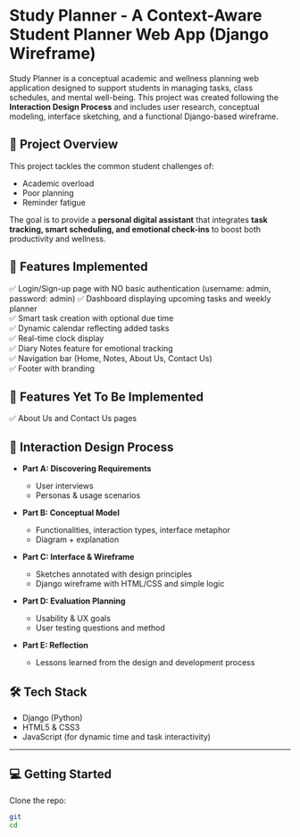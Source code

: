 # Study Planner - A Context-Aware Student Planner Web App (Django Wireframe)


Study Planner is a conceptual academic and wellness planning web application designed to support students in managing tasks, class schedules, and mental well-being. This project was created following the **Interaction Design Process** and includes user research, conceptual modeling, interface sketching, and a functional Django-based wireframe.

## 📌 Project Overview

This project tackles the common student challenges of:
- Academic overload
- Poor planning
- Reminder fatigue

The goal is to provide a **personal digital assistant** that integrates **task tracking, smart scheduling, and emotional check-ins** to boost both productivity and wellness.


## 🚀 Features Implemented

✅ Login/Sign-up page with NO basic authentication (username: admin, password: admin)
✅ Dashboard displaying upcoming tasks and weekly planner  
✅ Smart task creation with optional due time  
✅ Dynamic calendar reflecting added tasks  
✅ Real-time clock display  
✅ Diary Notes feature for emotional tracking  
✅ Navigation bar (Home, Notes, About Us, Contact Us)  
✅ Footer with branding  


## 🚀 Features Yet To Be Implemented

✅ About Us and Contact Us pages



## 🧠 Interaction Design Process

- **Part A: Discovering Requirements**
  - User interviews
  - Personas & usage scenarios

- **Part B: Conceptual Model**
  - Functionalities, interaction types, interface metaphor
  - Diagram + explanation

- **Part C: Interface & Wireframe**
  - Sketches annotated with design principles
  - Django wireframe with HTML/CSS and simple logic

- **Part D: Evaluation Planning**
  - Usability & UX goals
  - User testing questions and method

- **Part E: Reflection**
  - Lessons learned from the design and development process



## 🛠 Tech Stack

- Django (Python)
- HTML5 & CSS3
- JavaScript (for dynamic time and task interactivity)

---

## 💻 Getting Started

Clone the repo:

```bash
git 
cd 
